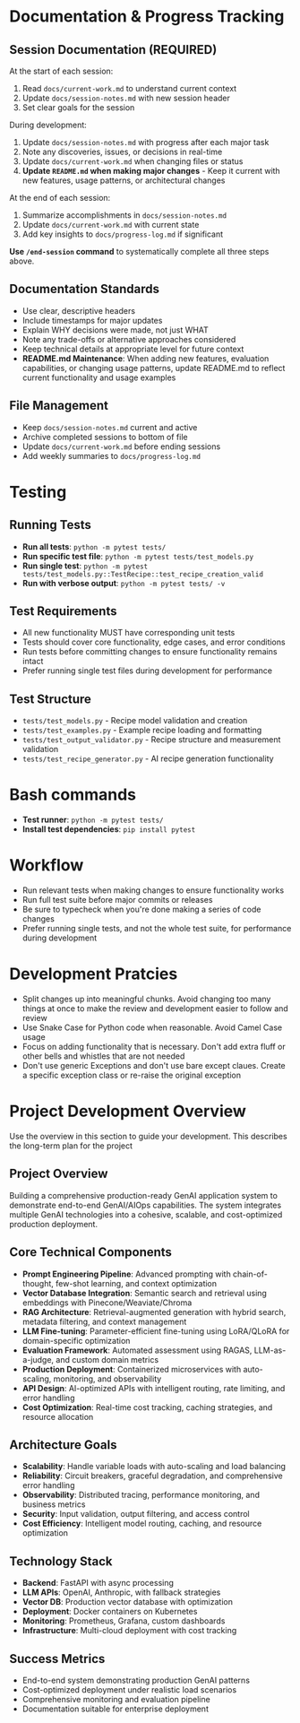 # Documentation & Progress Tracking

## Session Documentation (REQUIRED)
At the start of each session:
1. Read `docs/current-work.md` to understand current context
2. Update `docs/session-notes.md` with new session header
3. Set clear goals for the session

During development:
1. Update `docs/session-notes.md` with progress after each major task
2. Note any discoveries, issues, or decisions in real-time
3. Update `docs/current-work.md` when changing files or status
4. **Update `README.md` when making major changes** - Keep it current with new features, usage patterns, or architectural changes

At the end of each session:
1. Summarize accomplishments in `docs/session-notes.md`
2. Update `docs/current-work.md` with current state
3. Add key insights to `docs/progress-log.md` if significant

**Use `/end-session` command** to systematically complete all three steps above.

## Documentation Standards
- Use clear, descriptive headers
- Include timestamps for major updates
- Explain WHY decisions were made, not just WHAT
- Note any trade-offs or alternative approaches considered
- Keep technical details at appropriate level for future context
- **README.md Maintenance**: When adding new features, evaluation capabilities, or changing usage patterns, update README.md to reflect current functionality and usage examples

## File Management
- Keep `docs/session-notes.md` current and active
- Archive completed sessions to bottom of file
- Update `docs/current-work.md` before ending sessions
- Add weekly summaries to `docs/progress-log.md`

# Testing

## Running Tests
- **Run all tests**: `python -m pytest tests/`
- **Run specific test file**: `python -m pytest tests/test_models.py`
- **Run single test**: `python -m pytest tests/test_models.py::TestRecipe::test_recipe_creation_valid`
- **Run with verbose output**: `python -m pytest tests/ -v`

## Test Requirements
- All new functionality MUST have corresponding unit tests
- Tests should cover core functionality, edge cases, and error conditions
- Run tests before committing changes to ensure functionality remains intact
- Prefer running single test files during development for performance

## Test Structure
- `tests/test_models.py` - Recipe model validation and creation
- `tests/test_examples.py` - Example recipe loading and formatting
- `tests/test_output_validator.py` - Recipe structure and measurement validation
- `tests/test_recipe_generator.py` - AI recipe generation functionality

# Bash commands
- **Test runner**: `python -m pytest tests/`
- **Install test dependencies**: `pip install pytest`

# Workflow
- Run relevant tests when making changes to ensure functionality works
- Run full test suite before major commits or releases
- Be sure to typecheck when you're done making a series of code changes
- Prefer running single tests, and not the whole test suite, for performance during development

# Development Pratcies
- Split changes up into meaningful chunks. Avoid changing too many things at once to make the review and development easier to follow and review
- Use Snake Case for Python code when reasonable. Avoid Camel Case usage
- Focus on adding functionality that is necessary. Don't add extra fluff or other bells and whistles that are not needed
- Don't use generic Exceptions and don't use bare except claues. Create a specific exception class or re-raise the original exception

# Project Development Overview

Use the overview in this section to guide your development. This describes the long-term plan for the project

## Project Overview
Building a comprehensive production-ready GenAI application system to demonstrate end-to-end GenAI/AIOps capabilities. The system integrates multiple GenAI technologies into a cohesive, scalable, and cost-optimized production deployment.

## Core Technical Components
- **Prompt Engineering Pipeline**: Advanced prompting with chain-of-thought, few-shot learning, and context optimization
- **Vector Database Integration**: Semantic search and retrieval using embeddings with Pinecone/Weaviate/Chroma
- **RAG Architecture**: Retrieval-augmented generation with hybrid search, metadata filtering, and context management
- **LLM Fine-tuning**: Parameter-efficient fine-tuning using LoRA/QLoRA for domain-specific optimization
- **Evaluation Framework**: Automated assessment using RAGAS, LLM-as-a-judge, and custom domain metrics
- **Production Deployment**: Containerized microservices with auto-scaling, monitoring, and observability
- **API Design**: AI-optimized APIs with intelligent routing, rate limiting, and error handling
- **Cost Optimization**: Real-time cost tracking, caching strategies, and resource allocation

## Architecture Goals
- **Scalability**: Handle variable loads with auto-scaling and load balancing
- **Reliability**: Circuit breakers, graceful degradation, and comprehensive error handling  
- **Observability**: Distributed tracing, performance monitoring, and business metrics
- **Security**: Input validation, output filtering, and access control
- **Cost Efficiency**: Intelligent model routing, caching, and resource optimization

## Technology Stack
- **Backend**: FastAPI with async processing
- **LLM APIs**: OpenAI, Anthropic, with fallback strategies
- **Vector DB**: Production vector database with optimization
- **Deployment**: Docker containers on Kubernetes
- **Monitoring**: Prometheus, Grafana, custom dashboards
- **Infrastructure**: Multi-cloud deployment with cost tracking

## Success Metrics
- End-to-end system demonstrating production GenAI patterns
- Cost-optimized deployment under realistic load scenarios  
- Comprehensive monitoring and evaluation pipeline
- Documentation suitable for enterprise deployment